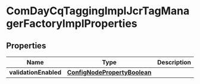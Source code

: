 
# ComDayCqTaggingImplJcrTagManagerFactoryImplProperties

## Properties
Name | Type | Description | Notes
------------ | ------------- | ------------- | -------------
**validationEnabled** | [**ConfigNodePropertyBoolean**](ConfigNodePropertyBoolean.md) |  |  [optional]



